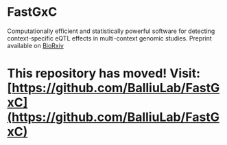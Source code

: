 # FastGxC
Computationally efficient and statistically powerful software for detecting context-specific eQTL effects in multi-context genomic studies. 
Preprint available on [BioRxiv](https://www.biorxiv.org/content/10.1101/2021.06.17.448889v1) 

# This repository has moved! Visit: [https://github.com/BalliuLab/FastGxC](https://github.com/BalliuLab/FastGxC) 

